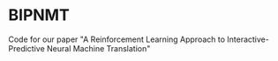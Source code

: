 # BIPNMT
Code for our paper "A Reinforcement Learning Approach to Interactive-Predictive Neural Machine Translation"
